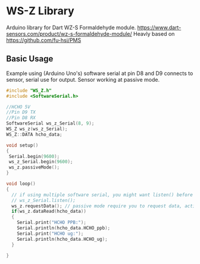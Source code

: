 # WS-Z Library
Arduino library for Dart WZ-S Formaldehyde module. https://www.dart-sensors.com/product/wz-s-formaldehyde-module/
Heavly based on https://github.com/fu-hsi/PMS

## Basic Usage
Example using (Arduino Uno's) software serial at pin D8 and D9 connects to sensor, serial use for output. Sensor working at passive mode.

```cpp
#include "WS_Z.h"
#include <SoftwareSerial.h> 

//HCHO 5V
//Pin D9 TX
//Pin D8 RX
SoftwareSerial ws_z_Serial(8, 9);
WS_Z ws_z(ws_z_Serial);
WS_Z::DATA hcho_data;

void setup()
{
 Serial.begin(9600);
 ws_z_Serial.begin(9600); 
 ws_z.passiveMode();
}

void loop()
{
  // if using multiple software serial, you might want listen() before sending command!
  // ws_z_Serial.listen(); 
  ws_z.requestData(); // passive mode require you to request data, active mode dont.
  if(ws_z.dataRead(hcho_data))
  {
	Serial.print("HCHO PPB:");
	Serial.println(hcho_data.HCHO_ppb);
	Serial.print("HCHO ug:");
	Serial.println(hcho_data.HCHO_ug);
  }
  
}
